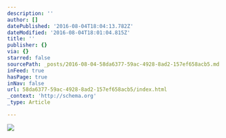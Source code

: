 ```yaml
---
description: ''
author: []
datePublished: '2016-08-04T18:04:13.782Z'
dateModified: '2016-08-04T18:01:04.815Z'
title: ''
publisher: {}
via: {}
starred: false
sourcePath: _posts/2016-08-04-58da6377-59ac-4928-8ad2-157ef658acb5.md
inFeed: true
hasPage: true
inNav: false
url: 58da6377-59ac-4928-8ad2-157ef658acb5/index.html
_context: 'http://schema.org'
_type: Article

---
```

![](https://the-grid-user-content.s3-us-west-2.amazonaws.com/c2cc55f7-af5e-4916-8db9-f88d19c3e1b9.jpg)